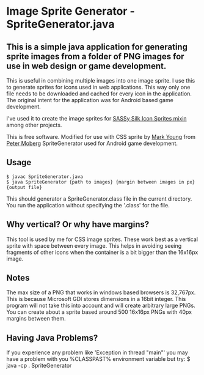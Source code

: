 # Image Sprite Generator - SpriteGenerator.java
## This is a simple java application for generating sprite images from a folder of PNG images for use in web design or game development.

This is useful in combining multiple images into one image sprite.  I use this to generate sprites for icons used in web applications.  This way only one file needs to be downloaded and cached for every icon in the application.  The original intent for the application was for Android based game development.

I've used it to create the image sprites for [SASSy Silk Icon Sprites mixin][sassy_sprites] among other projects.

This is free software.  Modified for use with CSS sprite by [Mark Young][zarzax_home] from [Peter Moberg][peter_home] SpriteGenerator used for Android game development.

## Usage
    $ javac SpriteGenerator.java
    $ java SpriteGenerator {path to images} {margin between images in px} {output file}

This should generator a SpriteGenerator.class file in the current directory.  You run the application without specifying the '.class' for the file.

## Why vertical?  Or why have margins?
This tool is used by me for CSS image sprites.  These work best as a vertical sprite with space between every image.  This helps in avoiding seeing fragments of other icons when the container is a bit bigger than the 16x16px image.
 

## Notes
The max size of a PNG that works in windows based browsers is 32,767px.  This is because Microsoft GDI stores dimensions in a 16bit integer.  This program will not take this into account and will create arbitrary large PNGs.  You can create about a sprite based around 500 16x16px PNGs with 40px margins between them.

## Having Java Problems?
If you experience any problem like 'Exception in thread "main"' you may have a problem with you %CLASSPAST% environment variable but try:
    $ java -cp . SpriteGenerator



[zarzax_home]: http://www.zarzax.com
[sassy_sprites]: https://github.com/zarzax/sassy-silk-sprites
[peter_home]: http://sourcecodebean.com/archives/a-simple-image-sprite-generator-in-java/1065
